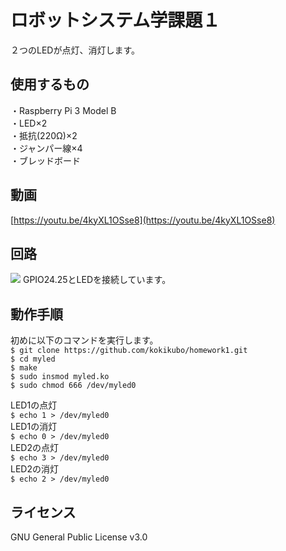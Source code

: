 # ロボットシステム学課題１
２つのLEDが点灯、消灯します。

## 使用するもの　　
・Raspberry Pi 3 Model B  
・LED×2  
・抵抗(220Ω)×2  
・ジャンパー線×4  
・ブレッドボード  

## 動画  
[https://youtu.be/4kyXL1OSse8](https://youtu.be/4kyXL1OSse8)  

## 回路
<img src = "https://github.com/kokikubo/homework1/files/7786262/robosys_.pdf" wisth = "720">  
GPIO24.25とLEDを接続しています。  

## 動作手順  
初めに以下のコマンドを実行します。  
```$ git clone https://github.com/kokikubo/homework1.git```  
```$ cd myled```  
```$ make```  
```$ sudo insmod myled.ko```  
```$ sudo chmod 666 /dev/myled0```  

LED1の点灯  
```$ echo 1 > /dev/myled0```  
LED1の消灯  
```$ echo 0 > /dev/myled0```  
LED2の点灯  
```$ echo 3 > /dev/myled0```  
LED2の消灯  
```$ echo 2 > /dev/myled0```  

## ライセンス  
GNU General Public License v3.0
